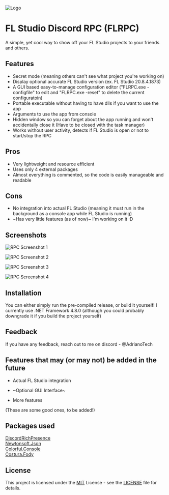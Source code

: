 ![Logo](https://i.ibb.co/Cs1wHfKJ/image-1.png)
# FL Studio Discord RPC (FLRPC)

A simple, yet cool way to show off your FL Studio projects to your friends and others.


## Features

- Secret mode (meaning others can't see what project you're working on)
- Display optional accurate FL Studio version (ex. FL Studio 20.8.4.1873)
- A GUI based easy-to-manage configuration editor ("FLRPC.exe -configfile" to edit and "FLRPC.exe -reset" to delete the current configuratoin)
- Portable executable without having to have dlls if you want to use the app
- Arguments to use the app from console
- Hidden window so you can forget about the app running and won't accidentally close it (Have to be closed with the task manager)
- Works without user activity, detects if FL Studio is open or not to start/stop the RPC

## Pros
- Very lightweight and resource efficient
- Uses only 4 external packages
- Almost everything is commented, so the code is easily manageable and readable

## Cons
- No integration into actual FL Studio (meaning it must run in the background as a console app while FL Studio is running)
- ~Has very little features (as of now)~ I'm working on it :D

## Screenshots

![RPC Screenshot 1](https://i.imgur.com/XJzzJcm.png)

![RPC Screenshot 2](https://i.imgur.com/viJFFoI.png)

![RPC Screenshot 3](https://i.ibb.co/pr3YtYy9/Screenshot-2025-06-28-141502.png)

![RPC Screenshot 4](https://i.ibb.co/vxMKq8mG/Screenshot-2025-06-28-141627.png)

## Installation

You can either simply run the pre-compiled release, or build it yourself! I currently use .NET Framework 4.8.0 (although you could probably downgrade it if you build the project yourself)
## Feedback

If you have any feedback, reach out to me on discord - @AdrianoTech


## Features that may (or may not) be added in the future

- Actual FL Studio integration

- ~Optional GUI Interface~

- More features

(These are some good ones, to be added!)



## Packages used

[DiscordRichPresence](https://github.com/Lachee/discord-rpc-csharp)\
[Newtonsoft.Json](https://github.com/JamesNK/Newtonsoft.Json)\
[Colorful.Console](https://github.com/tomakita/Colorful.Console)\
[Costura.Fody](https://github.com/Fody/Costura)


## License

This project is licensed under the [MIT](https://opensource.org/license/mit/) License - see the [LICENSE](LICENSE) file for details.
